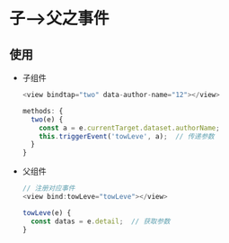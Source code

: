 # 子-->父之事件

## 使用

*   子组件

    ```javascript
    <view bindtap="two" data-author-name="12"></view>
    ```

    ```javascript
    methods: {
      two(e) {
        const a = e.currentTarget.dataset.authorName;
        this.triggerEvent('towLeve', a);  // 传递参数
      }
    }
    ```

*   父组件

    ```javascript
    // 注册对应事件
    <view bind:towLeve="towLeve"></view>
    ```

    ```javascript
    towLeve(e) {
      const datas = e.detail;  // 获取参数
    }
    ```
